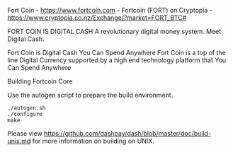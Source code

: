 Fort Coin - https://www.fortcoin.com - Fortcoin (FORT) on Cryptopia - https://www.cryptopia.co.nz/Exchange/?market=FORT_BTC#

FORT COIN IS DIGITAL CASH
A revolutionary digital money system.
Meet Digital Cash.

Fort Coin is Digital Cash You Can Spend Anywhere
Fort Coin is a top of the line Digital Currency supported by a high end technology platform that You Can Spend Anywhere

Building Fortcoin Core

Use the autogen script to prepare the build environment.

    ./autogen.sh
    ./configure
    make
    
Please view https://github.com/dashpay/dash/blob/master/doc/build-unix.md for more information on building on UNIX.



